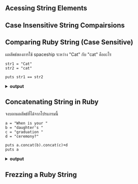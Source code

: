## Acessing String Elements


## Case Insensitive String Compairsions

## Comparing Ruby String (Case Sensitive)

ผลลัพธ์ของการใช้ spaceship ระหว่าง "Cat" กับ "cat" คืออะไร

```
str1 = "Cat"
str2 = "cat"

puts str1 == str2

```
<details close>
<summary><b>output</b></summary>
  <pre> -1
 </pre>
</details>


## Concatenating String in Ruby

จงบอกผลลัพธ์ที่ได้จากโปรแกรมนี้
```
a = "When is your " 
b = "daughter's "
c = "graduation "
d = "ceremony?"

puts a.concat(b).concat(c)+d
puts a

```
<details close>
<summary><b>output</b></summary>
  <pre> 
    When is your daughter's graduation ceremony?
    When is your daughter's graduation 
 </pre>
</details>

## Frezzing a Ruby String
